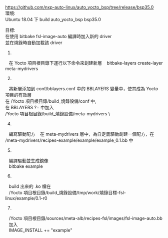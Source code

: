 https://github.com/nxp-auto-linux/auto_yocto_bsp/tree/release/bsp35.0  
環境:  
Ubuntu 18.04 下 build auto_yocto_bsp bsp35.0   
  
目標:  
在使用 bitbake fsl-image-auto 編譯時加入新的 driver  
並在燒錄時自動加載該 driver  

1.
&nbsp;&nbsp;&nbsp;在 Yocto 項目根目錄下運行以下命令來創建新層
&nbsp;&nbsp;&nbsp;bitbake-layers create-layer meta-mydrivers

2.
&nbsp;&nbsp;&nbsp;將新層添加到 conf/bblayers.conf 中的 BBLAYERS 變量中，使其成為 Yocto 項目的有效層  
在 /Yocto 項目根目錄/build_燒錄設備/conf 中,  
在 BBLAYERS ?= 中加入  
/Yocto 項目根目錄/build_燒錄設備/meta-mydrivers \

4.
&nbsp;&nbsp;&nbsp;編寫驅動配方
&nbsp;&nbsp;&nbsp;在 meta-mydrivers 層中，為自定義驅動創建一個配方，在 /meta-mydrivers/recipes-example/example/example_0.1.bb 中  

5.
&nbsp;&nbsp;&nbsp;編譯驅動並生成鏡像  
&nbsp;&nbsp;&nbsp;bitbake example

6.
&nbsp;&nbsp;&nbsp;build 出來的 .ko 檔在  
&nbsp;&nbsp;&nbsp;/Yocto 項目根目錄/build_燒錄設備/tmp/work/燒錄目標-fsl-linux/example/0.1-r0

7.
&nbsp;&nbsp;&nbsp;/Yocto 項目根目錄/sources/meta-alb/recipes-fsl/images/fsl-image-auto.bb  
&nbsp;&nbsp;&nbsp;加入  
&nbsp;&nbsp;&nbsp;IMAGE_INSTALL += "example"

